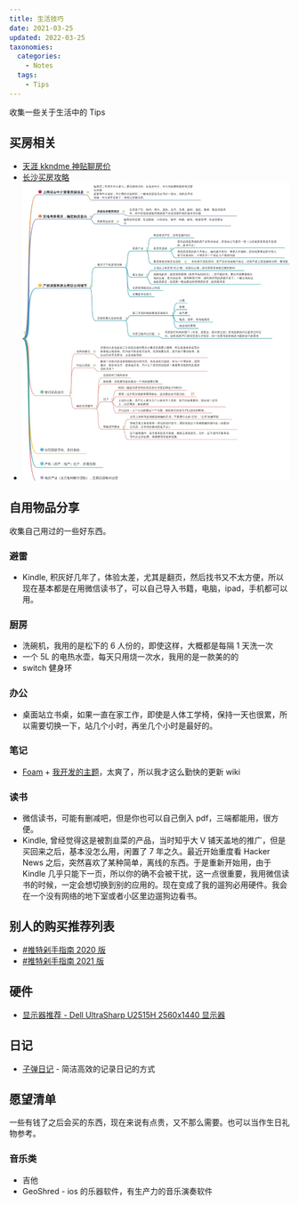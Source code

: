 ```yaml
---
title: 生活技巧
date: 2021-03-25
updated: 2022-03-25
taxonomies:
  categories:
    - Notes
  tags:
    - Tips
---
```


收集一些关于生活中的 Tips

<!-- more -->

## 买房相关

- [天涯 kkndme 神贴聊房价](https://github.com/shengcaishizhan/kkndme_tianya)
- [长沙买房攻略](https://github.com/eeve/cs-house)
- ![思维导图](./cn-house-steps.jpeg)

## 自用物品分享

收集自己用过的一些好东西。

### 避雷

- Kindle, 积灰好几年了，体验太差，尤其是翻页，然后找书又不太方便，所以现在基本都是在用微信读书了，可以自己导入书籍，电脑，ipad，手机都可以用。

### 厨房

- 洗碗机，我用的是松下的 6 人份的，即使这样，大概都是每隔 1 天洗一次
- 一个 5L 的电热水壶，每天只用烧一次水，我用的是一款美的的
- switch 健身环

### 办公

- 桌面站立书桌，如果一直在家工作，即使是人体工学椅，保持一天也很累，所以需要切换一下，站几个小时，再坐几个小时是最好的。

### 笔记

- [Foam](https://foambubble.github.io/foam/) + [我开发的主题](https://github.com/theowenyoung/foam-template-gatsby-theme-primer-wiki)，太爽了，所以我才这么勤快的更新 wiki

### 读书

- 微信读书，可能有删减吧，但是你也可以自己倒入 pdf，三端都能用，很方便。
- Kindle, 曾经觉得这是被割韭菜的产品，当时知乎大 V 铺天盖地的推广，但是买回来之后，基本没怎么用，闲置了 7 年之久。最近开始重度看 Hacker News 之后，突然喜欢了某种简单，离线的东西。于是重新开始用，由于 Kindle 几乎只能下一页，所以你的确不会被干扰，这一点很重要，我用微信读书的时候，一定会想切换到别的应用的。现在变成了我的遛狗必用硬件。我会在一个没有网络的地下室或者小区里边遛狗边看书。

## 别人的购买推荐列表

- [#推特剁手指南 2020 版](https://twitter.com/StarKnight/status/1317653363408859136)
- [#推特剁手指南 2021 版](https://twitter.com/StarKnight/status/1450260340252368896)

## 硬件

- [显示器推荐 - Dell UltraSharp U2515H 2560x1440 显示器](https://nickjanetakis.com/blog/how-to-pick-a-good-monitor-for-software-development)

## 日记

- [子弹日记](https://www.jianshu.com/p/595815cce089) - 简洁高效的记录日记的方式

## 愿望清单

一些有钱了之后会买的东西，现在来说有点贵，又不那么需要。也可以当作生日礼物参考。

### 音乐类

- 吉他
- GeoShred - ios 的乐器软件，有生产力的音乐演奏软件

